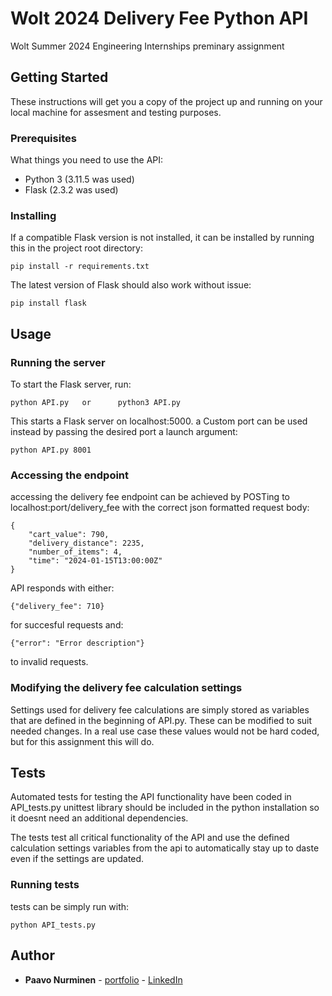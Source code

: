 # Wolt 2024 Delivery Fee Python API

Wolt Summer 2024 Engineering Internships preminary assignment

## Getting Started

These instructions will get you a copy of the project up and running on your local machine for assesment and testing purposes.

### Prerequisites

What things you need to use the API:

- Python 3 (3.11.5 was used)
- Flask (2.3.2 was used)

### Installing

If a compatible Flask version is not installed, it can be installed by running this in the project root directory:

```
pip install -r requirements.txt
```

The latest version of Flask should also work without issue:

```
pip install flask
```

## Usage

### Running the server

To start the Flask server, run:

```
python API.py   or      python3 API.py
```

This starts a Flask server on localhost:5000. 
a Custom port can be used instead by passing the desired port a launch argument:

```
python API.py 8001
```

### Accessing the endpoint

accessing the delivery fee endpoint can be achieved by POSTing to localhost:port/delivery_fee with the correct json formatted request body:

```
{
    "cart_value": 790,
    "delivery_distance": 2235, 
    "number_of_items": 4, 
    "time": "2024-01-15T13:00:00Z"
}
```

API responds with either:
```
{"delivery_fee": 710}
```
for succesful requests and:
```
{"error": "Error description"}
```
to invalid requests.

### Modifying the delivery fee calculation settings

Settings used for delivery fee calculations are simply stored as variables that are defined in the beginning of API.py. These can be modified to suit needed changes.
In a real use case these values would not be hard coded, but for this assignment this will do. 

## Tests

Automated tests for testing the API functionality have been coded in API_tests.py
unittest library should be included in the python installation so it doesnt need an additional dependencies.

The tests test all critical functionality of the API and use the defined calculation settings variables from the api to automatically stay up to daste even if the settings are updated.

### Running tests

tests can be simply run with: 

```
python API_tests.py
```

## Author

* **Paavo Nurminen** - [portfolio](https://paavonurminen.fi) - [LinkedIn](https://www.linkedin.com/in/paavo-nurminen-0318301b9/)

